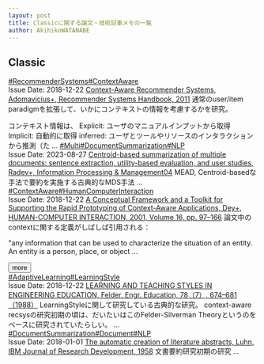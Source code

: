 ```yaml
---
layout: post
title: Classicに関する論文・技術記事メモの一覧
author: AkihikoWATANABE
---
```

## Classic
<div class="visible-content">
<a class="button" href="articles/RecommenderSystems.html">#RecommenderSystems</a><a class="button" href="articles/ContextAware.html">#ContextAware</a><br><span class="issue_date">Issue Date: 2018-12-22</span>
<a href="https://github.com/AkihikoWatanabe/paper_notes/issues/287">Context-Aware Recommender Systems, Adomavicius+, Recommender Systems Handbook, 2011</a>
<span class="snippet">通常のuser/item paradigmを拡張して、いかにコンテキストの情報を考慮するかを研究。コンテキスト情報は、Explicit: ユーザのマニュアルインプットから取得Implicit: 自動的に取得inferred: ユーザとツールやリソースのインタラクションから推測（た ...</span>
<a class="button" href="articles/Multi.html">#Multi</a><a class="button" href="articles/DocumentSummarization.html">#DocumentSummarization</a><a class="button" href="articles/NLP.html">#NLP</a><br><span class="issue_date">Issue Date: 2023-08-27</span>
<a href="https://github.com/AkihikoWatanabe/paper_notes/issues/1019">Centroid-based summarization of multiple documents: sentence extraction, utility-based evaluation, and user studies, Radev+, Information Processing & Management04</a>
<span class="snippet">MEAD, Centroid-basedな手法で要約を実施する古典的なMDS手法 ...</span>
<a class="button" href="articles/ContextAware.html">#ContextAware</a><a class="button" href="articles/HumanComputerInteraction.html">#HumanComputerInteraction</a><br><span class="issue_date">Issue Date: 2018-12-22</span>
<a href="https://github.com/AkihikoWatanabe/paper_notes/issues/283">A Conceptual Framework and a Toolkit for Supporting the Rapid Prototyping of Context-Aware Applications, Dey+, HUMAN-COMPUTER INTERACTION, 2001, Volume 16, pp. 97–166</a>
<span class="snippet">論文中のcontextに関する定義がしばしば引用される："any information that can be used to characterize the situation of an entity. An entity is a person, place, or object ...</span>
</div>
<button onclick="showMore(0)">more</button>

<div class="hidden-content">
<a class="button" href="articles/AdaptiveLearning.html">#AdaptiveLearning</a><a class="button" href="articles/LearningStyle.html">#LearningStyle</a><br><span class="issue_date">Issue Date: 2018-12-22</span>
<a href="https://github.com/AkihikoWatanabe/paper_notes/issues/284">LEARNING AND TEACHING STYLES IN ENGINEERING EDUCATION, Felder, Engr. Education, 78（7）, 674–681 （1988）</a>
<span class="snippet">LearningStyleに関して研究している古典的な研究。context-aware recsysの研究初期の頃は、だいたいはこのFelder-Silverman Theoryというのをベースに研究されていたらしい。 ...</span>
<a class="button" href="articles/DocumentSummarization.html">#DocumentSummarization</a><a class="button" href="articles/Document.html">#Document</a><a class="button" href="articles/NLP.html">#NLP</a><br><span class="issue_date">Issue Date: 2018-01-01</span>
<a href="https://github.com/AkihikoWatanabe/paper_notes/issues/213">The automatic creation of literature abstracts, Luhn, IBM Journal of Research Development, 1958</a>
<span class="snippet">文書要約研究初期の研究 ...</span>
<button onclick="hideContent(0)" style="display: none;">hide</button>
</div>
